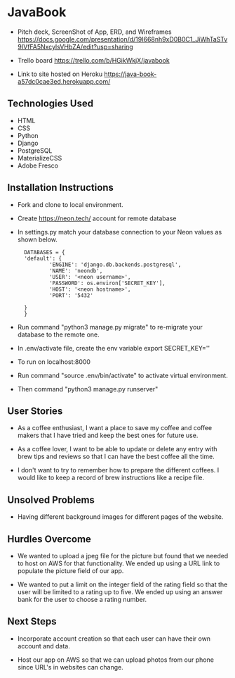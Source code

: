 # JavaBook

- Pitch deck, ScreenShot of App, ERD, and Wireframes
https://docs.google.com/presentation/d/19I668nh9xD0B0C1_JiWhTaSTv9IVfFA5NxcylsVHbZA/edit?usp=sharing

- Trello board
https://trello.com/b/HGikWkjX/javabook

- Link to site hosted on Heroku
https://java-book-a57dc0cae3ed.herokuapp.com/

## Technologies Used

- HTML
- CSS
- Python
- Django
- PostgreSQL
- MaterializeCSS
- Adobe Fresco

## Installation Instructions

- Fork and clone to local environment.
- Create https://neon.tech/ account for remote database
- In settings.py match your database connection to your Neon values as shown below.

        DATABASES = {
        'default': {
                'ENGINE': 'django.db.backends.postgresql',
                'NAME': 'neondb',
                'USER': '<neon username>',
                'PASSWORD': os.environ['SECRET_KEY'],
                'HOST': '<neon hostname>',
                'PORT': '5432'

        }
        }

- Run command "python3 manage.py migrate" to re-migrate your database to the remote one.
- In .env/activate file, create the env variable
        export SECRET_KEY='<your secret key>'

- To run on localhost:8000
- Run command "source .env/bin/activate" to activate virtual environment.
- Then command "python3 manage.py runserver"

## User Stories

- As a coffee enthusiast, I want a place to save my coffee and coffee makers that I have tried and keep the best ones for future use.

- As a coffee lover, I want to be able to update or delete any entry with brew tips and reviews so that I can have the best coffee all the time.

- I don't want to try to remember how to prepare the different coffees.  I would like to keep a record of brew instructions like a recipe file.


## Unsolved Problems
- Having different background images for different pages of the website.

## Hurdles Overcome
- We wanted to upload a jpeg file for the picture but found that we needed to host on AWS for that functionality.  We ended up using a URL link to populate the picture field of our app.

- We wanted to put a limit on the integer field of the rating field so that the user will be limited to a rating up to five.  We ended up using an answer bank for the user to choose a rating number.

## Next Steps
- Incorporate account creation so that each user can have their own account and data.

- Host our app on AWS so that we can upload photos from our phone since URL's in websites can change.